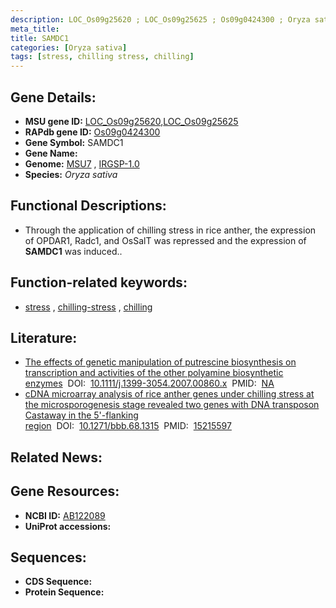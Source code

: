 ```yaml
---
description: LOC_Os09g25620 ; LOC_Os09g25625 ; Os09g0424300 ; Oryza sativa
meta_title:
title: SAMDC1
categories: [Oryza sativa]
tags: [stress, chilling stress, chilling]
---
```


## Gene Details:
- **MSU gene ID:** [LOC_Os09g25620](http://rice.uga.edu/cgi-bin/ORF_infopage.cgi?orf=LOC_Os09g25620),[LOC_Os09g25625](http://rice.uga.edu/cgi-bin/ORF_infopage.cgi?orf=LOC_Os09g25625)  
- **RAPdb gene ID:** [Os09g0424300](https://rapdb.dna.affrc.go.jp/locus/?name=Os09g0424300)  
- **Gene Symbol:** SAMDC1
- **Gene Name:**
- **Genome:**  [MSU7](http://rice.uga.edu/)&nbsp;,&nbsp;[IRGSP-1.0](https://rapdb.dna.affrc.go.jp/download/irgsp1.html)
- **Species:** *Oryza sativa*

## Functional Descriptions:
   - Through the application of chilling stress in rice anther, the expression of OPDAR1, Radc1, and OsSalT was repressed and the expression of **SAMDC1** was induced..

## Function-related keywords:
   - [stress](/tags/stress/)&nbsp;,&nbsp;[chilling-stress](/tags/chilling-stress/)&nbsp;,&nbsp;[chilling](/tags/chilling/)

## Literature:
   - [The effects of genetic manipulation of putrescine biosynthesis on transcription and activities of the other polyamine biosynthetic enzymes](https://www.doi.org/10.1111/j.1399-3054.2007.00860.x)&nbsp;&nbsp;DOI:&nbsp;&nbsp;[10.1111/j.1399-3054.2007.00860.x](https://www.doi.org/10.1111/j.1399-3054.2007.00860.x)&nbsp;&nbsp;PMID:&nbsp;&nbsp;[NA](https://pubmed.ncbi.nlm.nih.gov/NA/)
   - [cDNA microarray analysis of rice anther genes under chilling stress at the microsporogenesis stage revealed two genes with DNA transposon Castaway in the 5'-flanking region](https://www.doi.org/10.1271/bbb.68.1315)&nbsp;&nbsp;DOI:&nbsp;&nbsp;[10.1271/bbb.68.1315](https://www.doi.org/10.1271/bbb.68.1315)&nbsp;&nbsp;PMID:&nbsp;&nbsp;[15215597](https://pubmed.ncbi.nlm.nih.gov/15215597/)

## Related News:

## Gene Resources:
- **NCBI ID:**  [AB122089](http://www.ncbi.nlm.nih.gov/nuccore/AB122089)
- **UniProt accessions:** [](https://www.uniprot.org/uniprotkb//entry)

## Sequences:
- **CDS Sequence:**
- **Protein Sequence:**
